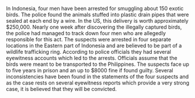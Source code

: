 In Indonesia, four men have been arrested for smuggling about 150 exotic birds. The police found the animals stuffed into plastic drain pipes that were sealed at each end by a wire. In the US, this delivery is worth approximately $250,000. Nearly one week after discovering the illegally captured birds, the police had managed to track down four men who are allegedly responsible for this act. The suspects were arrested in four separate locations in the Eastern part of Indonesia and are believed to be part of a wildlife trafficking ring. According to police officials they had several eyewitness accounts which led to the arrests. Officials assume that the birds were meant to be transported to the Philippines. The suspects face up to five years in prison and an up to $8000 fine if found guilty.
Several inconsistencies have been found in the statements of the four suspects and as the case rests on several eyewitness reports which provide a very strong case, it is believed that they will be convicted.